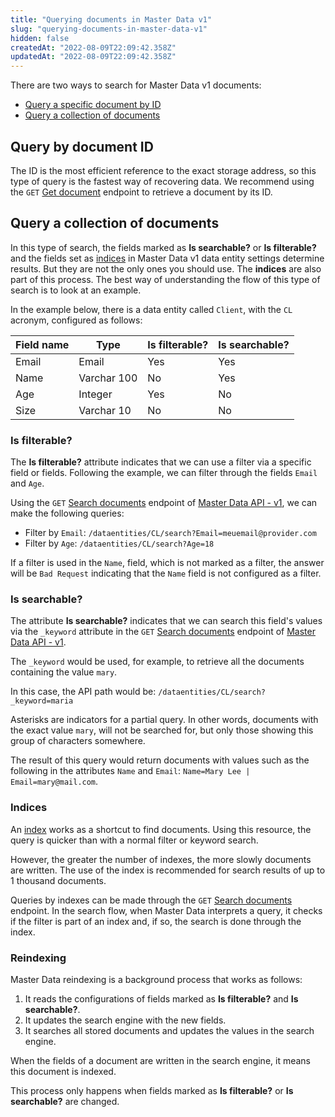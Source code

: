 ```yaml
---
title: "Querying documents in Master Data v1"
slug: "querying-documents-in-master-data-v1"
hidden: false
createdAt: "2022-08-09T22:09:42.358Z"
updatedAt: "2022-08-09T22:09:42.358Z"
---
```

There are two ways to search for Master Data v1 documents:

* [Query a specific document by ID](#query-by-document-id)
* [Query a collection of documents](#query-a-collection-of-documents)

## Query by document ID

The ID is the most efficient reference to the exact storage address, so this type of query is the fastest way of recovering data. We recommend using the `GET` [Get document](https://developers.vtex.com/docs/api-reference/masterdata-api#get-/api/dataentities/-acronym-/documents/-id-) endpoint to retrieve a document by its ID.

## Query a collection of documents

In this type of search, the fields marked as **Is searchable?** or **Is filterable?** and the fields set as [indices](https://help.vtex.com/en/tutorial/setting-up-an-index-on-master-data--tutorials_785) in Master Data v1 data entity settings determine results. But they are not the only ones you should use. The **indices** are also part of this process. The best way of understanding the flow of this type of search is to look at an example.

In the example below, there is a data entity called `Client`, with the `CL` acronym, configured as follows:

| Field name | Type | **Is filterable?** |  **Is searchable?** |
| - | - | - | - |
| Email | Email | Yes | Yes |
| Name | Varchar 100 | No | Yes |
| Age | Integer | Yes | No |
| Size | Varchar 10 | No | No |

### Is filterable?

The **Is filterable?** attribute indicates that we can use a filter via a specific field or fields. Following the example, we can filter through the fields `Email` and `Age`.

Using the `GET` [Search documents](https://developers.vtex.com/docs/api-reference/masterdata-api#get-/api/dataentities/-acronym-/search) endpoint of [Master Data API - v1](https://developers.vtex.com/docs/api-reference/masterdata-api), we can make the following queries:

* Filter by `Email`: `/dataentities/CL/search?Email=meuemail@provider.com`
* Filter by `Age`: `/dataentities/CL/search?Age=18`

If a filter is used in the `Name`, field, which is not marked as a filter, the answer will be `Bad Request` indicating that the `Name` field is not configured as a filter.

### Is searchable?

The attribute **Is searchable?** indicates that we can search this field's values via the `_keyword` attribute in the `GET` [Search documents](https://developers.vtex.com/docs/api-reference/masterdata-api#get-/api/dataentities/-acronym-/search) endpoint of [Master Data API - v1](https://developers.vtex.com/docs/api-reference/masterdata-api).

The `_keyword` would be used, for example, to retrieve all the documents containing the value `mary`.

In this case, the API path would be: `/dataentities/CL/search?_keyword=maria`

Asterisks are indicators for a partial query. In other words, documents with the exact value `mary`, will not be searched for, but only those showing this group of characters somewhere.

The result of this query would return documents with values such as the following in the attributes `Name` and `Email`: `Name=Mary Lee | Email=mary@mail.com`.

### Indices

An [index](https://help.vtex.com/en/tutorial/setting-up-an-index-on-master-data--tutorials_785) works as a shortcut to find documents. Using this resource, the query is quicker than with a normal filter or keyword search.

However, the greater the number of indexes, the more slowly documents are written. The use of the index is recommended for search results of up to 1 thousand documents.

Queries by indexes can be made through the `GET` [Search documents](https://developers.vtex.com/docs/api-reference/masterdata-api#get-/api/dataentities/-acronym-/search) endpoint. In the search flow, when Master Data interprets a query, it checks if the filter is part of an index and, if so, the search is done through the index.

### Reindexing

Master Data reindexing is a background process that works as follows:

1. It reads the configurations of fields marked as **Is filterable?** and **Is searchable?**.
2. It updates the search engine with the new fields.
3. It searches all stored documents and updates the values in the search engine.

When the fields of a document are written in the search engine, it means this document is indexed.

This process only happens when fields marked as **Is filterable?** or **Is searchable?** are changed.
